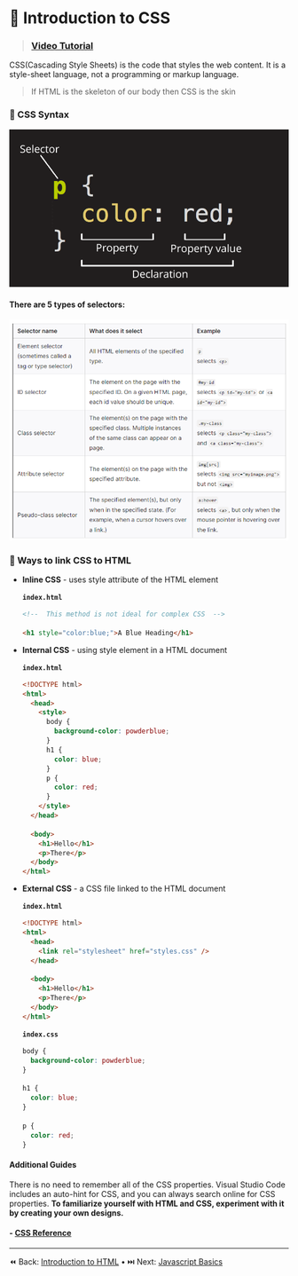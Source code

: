 # 🦜 Introduction to CSS

> ### [Video Tutorial](https://www.youtube.com/watch?v=1PnVor36_40)

CSS(Cascading Style Sheets) is the code that styles the web content. It is a style-sheet language, not a programming or markup language.

> If HTML is the skeleton of our body then CSS is the skin

### 💫 CSS Syntax

![](../static_files/css_syntax.png)

#### There are 5 types of selectors:

![](../static_files/css_selector.png)

### 📎 Ways to link CSS to HTML

- **Inline CSS** - uses style attribute of the HTML element

  **`index.html`**

  ```html
  <!--  This method is not ideal for complex CSS  -->

  <h1 style="color:blue;">A Blue Heading</h1>
  ```

- **Internal CSS** - using style element in a HTML document

  **`index.html`**

  ```html
  <!DOCTYPE html>
  <html>
    <head>
      <style>
        body {
          background-color: powderblue;
        }
        h1 {
          color: blue;
        }
        p {
          color: red;
        }
      </style>
    </head>

    <body>
      <h1>Hello</h1>
      <p>There</p>
    </body>
  </html>
  ```

- **External CSS** - a CSS file linked to the HTML document

  **`index.html`**

  ```html
  <!DOCTYPE html>
  <html>
    <head>
      <link rel="stylesheet" href="styles.css" />
    </head>

    <body>
      <h1>Hello</h1>
      <p>There</p>
    </body>
  </html>
  ```

  **`index.css`**

  ```css
  body {
    background-color: powderblue;
  }

  h1 {
    color: blue;
  }

  p {
    color: red;
  }
  ```

#### Additional Guides

There is no need to remember all of the CSS properties. Visual Studio Code includes an auto-hint for CSS, and you can always search online for CSS properties. **To familiarize yourself with HTML and CSS, experiment with it by creating your own designs.**

#### - [CSS Reference](https://cssreference.io/)

----
⏪ Back: [Introduction to HTML](./LEARN_HTML.md) • ⏭️ Next: [Javascript Basics](../javascript/JAVASCRIPT_BASICS.md)
